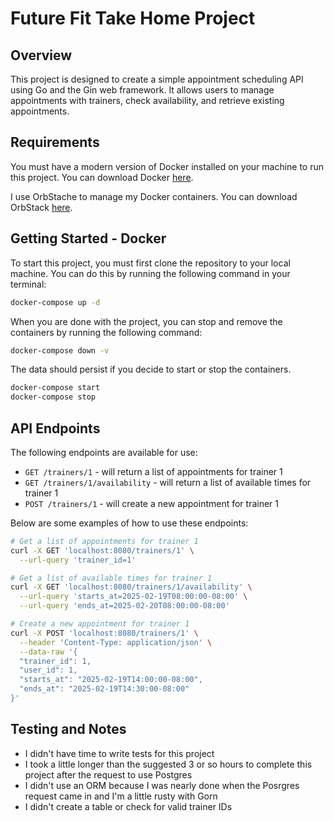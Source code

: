 # Future Fit Take Home Project

## Overview

This project is designed to create a simple appointment scheduling API using Go and the Gin web framework. It allows users to manage appointments with trainers, check availability, and retrieve existing appointments.

## Requirements

You must have a modern version of Docker installed on your machine to run this project. You can download Docker [here](https://www.docker.com/products/docker-desktop).

I use OrbStache to manage my Docker containers. You can download OrbStack [here](https://orbstack.io).

## Getting Started - Docker

To start this project, you must first clone the repository to your local machine. You can do this by running the following command in your terminal:

```sh
docker-compose up -d
```

When you are done with the project, you can stop and remove the containers by running the following command:

```sh
docker-compose down -v
```

The data should persist if you decide to start or stop the containers.

```sh
docker-compose start
docker-compose stop
```

## API Endpoints

The following endpoints are available for use:

- `GET /trainers/1` - will return a list of appointments for trainer 1
- `GET /trainers/1/availability` - will return a list of available times for trainer 1
- `POST /trainers/1` - will create a new appointment for trainer 1

Below are some examples of how to use these endpoints:

```sh
# Get a list of appointments for trainer 1
curl -X GET 'localhost:8080/trainers/1' \
  --url-query 'trainer_id=1'

# Get a list of available times for trainer 1
curl -X GET 'localhost:8080/trainers/1/availability' \
  --url-query 'starts_at=2025-02-19T08:00:00-08:00' \
  --url-query 'ends_at=2025-02-20T08:00:00-08:00'

# Create a new appointment for trainer 1
curl -X POST 'localhost:8080/trainers/1' \
  --header 'Content-Type: application/json' \
  --data-raw '{
  "trainer_id": 1,
  "user_id": 1,
  "starts_at": "2025-02-19T14:00:00-08:00",
  "ends_at": "2025-02-19T14:30:00-08:00"
}'
```

## Testing and Notes

- I didn't have time to write tests for this project
- I took a little longer than the suggested 3 or so hours to complete this project after the request to use Postgres
- I didn't use an ORM because I was nearly done when the Posrgres request came in and I'm a little rusty with Gorn
- I didn't create a table or check for valid trainer IDs
